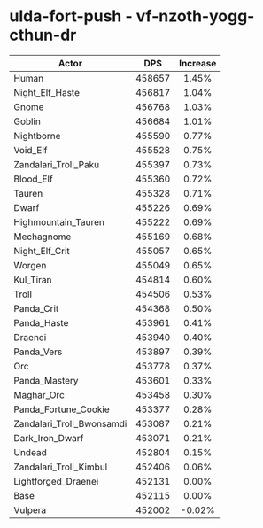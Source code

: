 # ulda-fort-push - vf-nzoth-yogg-cthun-dr
| Actor | DPS | Increase |
|---|:---:|:---:|
|Human|458657|1.45%|
|Night_Elf_Haste|456817|1.04%|
|Gnome|456768|1.03%|
|Goblin|456684|1.01%|
|Nightborne|455590|0.77%|
|Void_Elf|455528|0.75%|
|Zandalari_Troll_Paku|455397|0.73%|
|Blood_Elf|455360|0.72%|
|Tauren|455328|0.71%|
|Dwarf|455226|0.69%|
|Highmountain_Tauren|455222|0.69%|
|Mechagnome|455169|0.68%|
|Night_Elf_Crit|455057|0.65%|
|Worgen|455049|0.65%|
|Kul_Tiran|454814|0.60%|
|Troll|454506|0.53%|
|Panda_Crit|454368|0.50%|
|Panda_Haste|453961|0.41%|
|Draenei|453940|0.40%|
|Panda_Vers|453897|0.39%|
|Orc|453778|0.37%|
|Panda_Mastery|453601|0.33%|
|Maghar_Orc|453458|0.30%|
|Panda_Fortune_Cookie|453377|0.28%|
|Zandalari_Troll_Bwonsamdi|453087|0.21%|
|Dark_Iron_Dwarf|453071|0.21%|
|Undead|452804|0.15%|
|Zandalari_Troll_Kimbul|452406|0.06%|
|Lightforged_Draenei|452131|0.00%|
|Base|452115|0.00%|
|Vulpera|452002|-0.02%|
